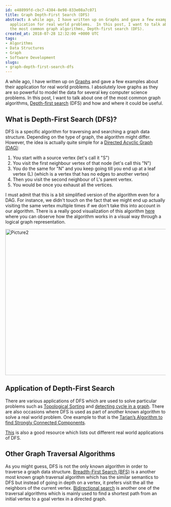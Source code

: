 ```yaml
---
id: e48899fd-cbc7-4384-8e98-833e08a7c071
title: Graph Depth-First Search (DFS)
abstract: A while ago, I have written up on Graphs and gave a few examples about their
  application for real world problems.  In this post, I want to talk about one of
  the most common graph algorithms, Depth-first search (DFS).
created_at: 2018-07-28 12:32:00 +0000 UTC
tags:
- Algorithms
- Data Structures
- Graph
- Software Development
slugs:
- graph-depth-first-search-dfs
---
```


<p>A while ago, I have written up on <a href="https://www.tugberkugurlu.com/archive/understanding-graphs-and-their-application-on-software-systems">Graphs</a> and gave a few examples about their application for real world problems. I absolutely love graphs as they are so powerful to model the data for several key computer science problems. In this post, I want to talk about one of the most common graph algorithms, <a href="https://en.wikipedia.org/wiki/Depth-first_search">Depth-first search</a> (DFS) and how and where it could be useful.</p> <h2>What is Depth-First Search (DFS)?</h2> <p>DFS is a specific algorithm for traversing and searching a graph data structure. Depending on the type of graph, the algorithm might differ. However, the idea is actually quite simple for a <a href="https://en.wikipedia.org/wiki/Directed_acyclic_graph">Directed Acyclic Graph (DAG)</a>: <ol> <li>You start with a source vertex (let's call it "S") <li>You visit the first neighbour vertex of that node (let's call this "N") <li>You do the same for "N" and you keep going till you end up at a leaf vertex (L) (which is a vertex that has no edges to another vertex) <li>Then you visit the second neighbour of L's parent vertex. <li>You would be once you exhaust all the vertices.</li></ol> <p>I must admit that this is a bit simplified version of the algorithm even for a DAG. For instance, we didn't touch on the fact that we might end up actually visiting the same vertex multiple times if we don't take this into account in our algorithm. There is a really good visualization of this algorithm <a href="https://www.cs.usfca.edu/~galles/visualization/DFS.html">here</a> where you can observe how the algorithm works in a visual way through a logical graph representation. <p><a href="https://tugberkugurlu.blob.core.windows.net/bloggyimages/0e5556cc-36ba-4ef8-abb8-2961a843348c.jpg"><img title="Picture2" style="border-top: 0px; border-right: 0px; background-image: none; border-bottom: 0px; padding-top: 0px; padding-left: 0px; border-left: 0px; display: inline; padding-right: 0px" border="0" alt="Picture2" src="https://tugberkugurlu.blob.core.windows.net/bloggyimages/bd09c753-df98-4276-bfbd-2f29007011c5.jpg" width="644" height="458"></a> <h2>Application of Depth-First Search</h2> <p>There are various applications of DFS which are used to solve particular problems such as <a href="https://en.wikipedia.org/wiki/Topological_sorting">Topological Sorting</a> and <a href="https://www.geeksforgeeks.org/detect-cycle-in-a-graph/">detecting cycle in a graph</a>. There are also occasions where DFS is used as part of another known algorithm to solve a real world problem. One example to that is the <a href="https://www.geeksforgeeks.org/tarjan-algorithm-find-strongly-connected-components/">Tarjan’s Algorithm to find Strongly Connected Components</a>. <p><a href="https://www.geeksforgeeks.org/applications-of-depth-first-search/">This</a> is also a good resource which lists out different real world applications of DFS. <h2>Other Graph Traversal Algorithms</h2> <p>As you might guess, DFS is not the only known algorithm in order to traverse a graph data structure. <a href="https://en.wikipedia.org/wiki/Breadth-first_search">Breadth</a><a href="https://en.wikipedia.org/wiki/Breadth-first_search">-First Search (BFS)</a> is a another most known graph traversal algorithm which has the similar semantics to DFS but instead of going in depth on a vertex, it prefers visit the all the neighbors of the current vertex. <a href="https://en.wikipedia.org/wiki/Bidirectional_search">Bidirectional search</a> is another one of the traversal algorithms which is mainly used to find a shortest path from an initial vertex to a goal vertex in a directed graph.    